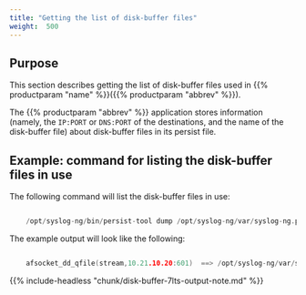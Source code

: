 ```yaml
---
title: "Getting the list of disk-buffer files"
weight:  500
---
```

<!-- DISCLAIMER: This file is based on the syslog-ng Open Source Edition documentation https://github.com/balabit/syslog-ng-ose-guides/commit/2f4a52ee61d1ea9ad27cb4f3168b95408fddfdf2 and is used under the terms of The syslog-ng Open Source Edition Documentation License. The file has been modified by Axoflow. -->

## Purpose

This section describes getting the list of disk-buffer files used in {{% productparam "name" %}}({{% productparam "abbrev" %}}).

The {{% productparam "abbrev" %}} application stores information (namely, the `IP:PORT` or `DNS:PORT` of the destinations, and the name of the disk-buffer file) about disk-buffer files in its persist file.


## Example: command for listing the disk-buffer files in use

The following command will list the disk-buffer files in use:

```c

    /opt/syslog-ng/bin/persist-tool dump /opt/syslog-ng/var/syslog-ng.persist/var/lib/syslog-ng/syslog-ng.persist | awk -F '["=]' '/(qfile\(|\.queue)/ { gsub(/[ \t]+/, "", $5); gsub(/^[0-9A-Fa-f]{8}/, "", $5); "echo "$5"|xxd -r -p"|& getline QUEUE; printf("%s ==> %s\n",$1,QUEUE)}'

```

The example output will look like the following:

```c

    afsocket_dd_qfile(stream,10.21.10.20:601)  ==> /opt/syslog-ng/var/syslog-ng-00000.rqf

```

{{% include-headless "chunk/disk-buffer-7lts-output-note.md" %}}

